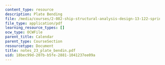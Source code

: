 ```yaml
---
content_type: resource
description: Plate Bending
file: /media/courses/2-082-ship-structural-analysis-design-13-122-spring-2003/18bec99d207bb5fe28811041237ee09a_notes_23_plate_bendin.pdf
file_type: application/pdf
learning_resource_types: []
ocw_type: OCWFile
parent_title: Calendar
parent_type: CourseSection
resourcetype: Document
title: notes_23_plate_bendin.pdf
uid: 18bec99d-207b-b5fe-2881-1041237ee09a
---
```

